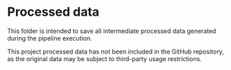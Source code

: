 # Processed data

This folder is intended to save all intermediate processed data generated during the pipeline execution.

This project processed data has not been included in the GitHub repository, as the original data may be subject to third-party usage restrictions.
